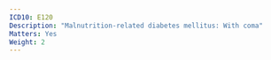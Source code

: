 ```yaml
---
ICD10: E120
Description: "Malnutrition-related diabetes mellitus: With coma"
Matters: Yes
Weight: 2
---
```


